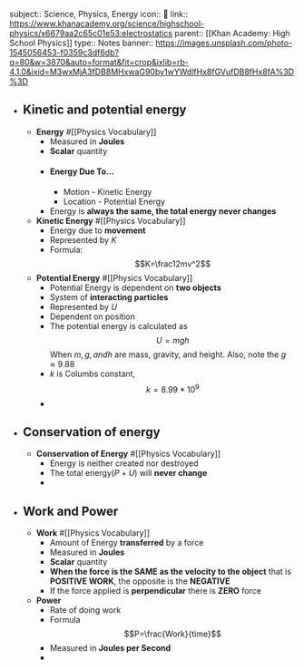 subject:: Science, Physics, Energy
icon:: 🍎
link:: https://www.khanacademy.org/science/highschool-physics/x6679aa2c65c01e53:electrostatics
parent:: [[Khan Academy: High School Physics]] 
type:: Notes
banner:: https://images.unsplash.com/photo-1545056453-f0359c3df6db?q=80&w=3870&auto=format&fit=crop&ixlib=rb-4.1.0&ixid=M3wxMjA3fDB8MHxwaG90by1wYWdlfHx8fGVufDB8fHx8fA%3D%3D

- ## Kinetic and potential energy
	- **Energy** #[[Physics Vocabulary]]
		- Measured in **Joules**
		- **Scalar** quantity
		- #### Energy Due To...
			- Motion - Kinetic Energy
			- Location - Potential Energy
		- Energy is **always the same, the total energy never changes**
	- **Kinetic Energy** #[[Physics Vocabulary]]
		- Energy due to **movement**
		- Represented by $K$
		- Formula:
		  $$K=\frac12mv^2$$
	- **Potential Energy** #[[Physics Vocabulary]]
		- Potential Energy is dependent on **two objects**
		- System of **interacting particles**
		- Represented by $U$
		- Dependent on position
		- The potential energy is calculated as
		  $$U=mgh$$
		  When $m, g, and h$ are mass, gravity, and height. Also, note the $g\approx9.88$
		- $k$ is Columbs constant, 
		  $$k=8.99*10^9$$
		-
- ## Conservation of energy
	- **Conservation of Energy** #[[Physics Vocabulary]]
		- Energy is neither created nor destroyed
		- The total energy($P+U$) will **never change**
		-
- ## Work and Power
	- **Work** #[[Physics Vocabulary]]
		- Amount of Energy **transferred** by a force
		- Measured in **Joules**
		- **Scalar** quantity
		- **When the force is the SAME as the velocity to the object** that is **POSITIVE WORK**, the opposite is the **NEGATIVE**
		- If the force applied is **perpendicular** there is **ZERO** force
	- **Power**
		- Rate of doing work
		- Formula
		  $$P=\frac{Work}{time}$$
		- Measured in **Joules per Second**
		-
